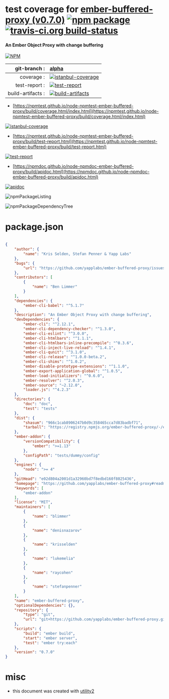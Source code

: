 # test coverage for  [ember-buffered-proxy (v0.7.0)](https://github.com/yapplabs/ember-buffered-proxy#readme)  [![npm package](https://img.shields.io/npm/v/npmtest-ember-buffered-proxy.svg?style=flat-square)](https://www.npmjs.org/package/npmtest-ember-buffered-proxy) [![travis-ci.org build-status](https://api.travis-ci.org/npmtest/node-npmtest-ember-buffered-proxy.svg)](https://travis-ci.org/npmtest/node-npmtest-ember-buffered-proxy)
#### An Ember Object Proxy with change buffering

[![NPM](https://nodei.co/npm/ember-buffered-proxy.png?downloads=true&downloadRank=true&stars=true)](https://www.npmjs.com/package/ember-buffered-proxy)

| git-branch : | [alpha](https://github.com/npmtest/node-npmtest-ember-buffered-proxy/tree/alpha)|
|--:|:--|
| coverage : | [![istanbul-coverage](https://npmtest.github.io/node-npmtest-ember-buffered-proxy/build/coverage.badge.svg)](https://npmtest.github.io/node-npmtest-ember-buffered-proxy/build/coverage.html/index.html)|
| test-report : | [![test-report](https://npmtest.github.io/node-npmtest-ember-buffered-proxy/build/test-report.badge.svg)](https://npmtest.github.io/node-npmtest-ember-buffered-proxy/build/test-report.html)|
| build-artifacts : | [![build-artifacts](https://npmtest.github.io/node-npmtest-ember-buffered-proxy/glyphicons_144_folder_open.png)](https://github.com/npmtest/node-npmtest-ember-buffered-proxy/tree/gh-pages/build)|

- [https://npmtest.github.io/node-npmtest-ember-buffered-proxy/build/coverage.html/index.html](https://npmtest.github.io/node-npmtest-ember-buffered-proxy/build/coverage.html/index.html)

[![istanbul-coverage](https://npmtest.github.io/node-npmtest-ember-buffered-proxy/build/screenCapture.buildCi.browser.%252Ftmp%252Fbuild%252Fcoverage.lib.html.png)](https://npmtest.github.io/node-npmtest-ember-buffered-proxy/build/coverage.html/index.html)

- [https://npmtest.github.io/node-npmtest-ember-buffered-proxy/build/test-report.html](https://npmtest.github.io/node-npmtest-ember-buffered-proxy/build/test-report.html)

[![test-report](https://npmtest.github.io/node-npmtest-ember-buffered-proxy/build/screenCapture.buildCi.browser.%252Ftmp%252Fbuild%252Ftest-report.html.png)](https://npmtest.github.io/node-npmtest-ember-buffered-proxy/build/test-report.html)

- [https://npmdoc.github.io/node-npmdoc-ember-buffered-proxy/build/apidoc.html](https://npmdoc.github.io/node-npmdoc-ember-buffered-proxy/build/apidoc.html)

[![apidoc](https://npmdoc.github.io/node-npmdoc-ember-buffered-proxy/build/screenCapture.buildCi.browser.%252Ftmp%252Fbuild%252Fapidoc.html.png)](https://npmdoc.github.io/node-npmdoc-ember-buffered-proxy/build/apidoc.html)

![npmPackageListing](https://npmtest.github.io/node-npmtest-ember-buffered-proxy/build/screenCapture.npmPackageListing.svg)

![npmPackageDependencyTree](https://npmtest.github.io/node-npmtest-ember-buffered-proxy/build/screenCapture.npmPackageDependencyTree.svg)



# package.json

```json

{
    "author": {
        "name": "Kris Selden, Stefan Penner & Yapp Labs"
    },
    "bugs": {
        "url": "https://github.com/yapplabs/ember-buffered-proxy/issues"
    },
    "contributors": [
        {
            "name": "Ben Limmer"
        }
    ],
    "dependencies": {
        "ember-cli-babel": "^5.1.7"
    },
    "description": "An Ember Object Proxy with change buffering",
    "devDependencies": {
        "ember-cli": "^2.12.1",
        "ember-cli-dependency-checker": "^1.3.0",
        "ember-cli-eslint": "^3.0.0",
        "ember-cli-htmlbars": "^1.1.1",
        "ember-cli-htmlbars-inline-precompile": "^0.3.6",
        "ember-cli-inject-live-reload": "^1.4.1",
        "ember-cli-qunit": "^3.1.0",
        "ember-cli-release": "^1.0.0-beta.2",
        "ember-cli-shims": "^1.0.2",
        "ember-disable-prototype-extensions": "^1.1.0",
        "ember-export-application-global": "^1.0.5",
        "ember-load-initializers": "^0.6.0",
        "ember-resolver": "^2.0.3",
        "ember-source": "~2.12.0",
        "loader.js": "^4.2.3"
    },
    "directories": {
        "doc": "doc",
        "test": "tests"
    },
    "dist": {
        "shasum": "966c1cab8906247b0d9c358465cca7d83badbf71",
        "tarball": "https://registry.npmjs.org/ember-buffered-proxy/-/ember-buffered-proxy-0.7.0.tgz"
    },
    "ember-addon": {
        "versionCompatibility": {
            "ember": ">=1.13"
        },
        "configPath": "tests/dummy/config"
    },
    "engines": {
        "node": ">= 4"
    },
    "gitHead": "e02d804a2001d1a32960bd7f8edbd160f8025436",
    "homepage": "https://github.com/yapplabs/ember-buffered-proxy#readme",
    "keywords": [
        "ember-addon"
    ],
    "license": "MIT",
    "maintainers": [
        {
            "name": "blimmer"
        },
        {
            "name": "denisnazarov"
        },
        {
            "name": "krisselden"
        },
        {
            "name": "lukemelia"
        },
        {
            "name": "raycohen"
        },
        {
            "name": "stefanpenner"
        }
    ],
    "name": "ember-buffered-proxy",
    "optionalDependencies": {},
    "repository": {
        "type": "git",
        "url": "git+https://github.com/yapplabs/ember-buffered-proxy.git"
    },
    "scripts": {
        "build": "ember build",
        "start": "ember server",
        "test": "ember try:each"
    },
    "version": "0.7.0"
}
```



# misc
- this document was created with [utility2](https://github.com/kaizhu256/node-utility2)
